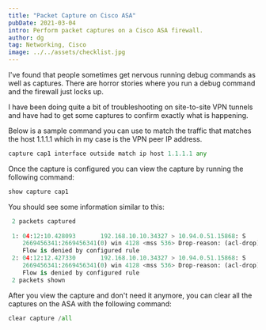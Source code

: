 ```yaml
---
title: "Packet Capture on Cisco ASA"
pubDate: 2021-03-04
intro: Perform packet captures on a Cisco ASA firewall.
author: dg
tag: Networking, Cisco
image: ../../assets/checklist.jpg
---
```

I've found that people sometimes get nervous running debug commands as well as captures. There are horror stories where you run a debug command and the firewall just locks up.

I have been doing quite a bit of troubleshooting on site-to-site VPN tunnels and have had to get some captures to confirm exactly what is happening.

Below is a sample command you can use to match the traffic that matches the host 1.1.1.1 which in my case is the VPN peer IP address.

```python
capture cap1 interface outside match ip host 1.1.1.1 any
```

Once the capture is configured you can view the capture by running the following command:

```python
show capture cap1
```

You should see some information similar to this:

```python
 2 packets captured
 
 1: 04:12:10.428093       192.168.10.10.34327 > 10.94.0.51.15868: S
    2669456341:2669456341(0) win 4128 <mss 536> Drop-reason: (acl-drop)
    Flow is denied by configured rule
 2: 04:12:12.427330       192.168.10.10.34327 > 10.94.0.51.15868: S
    2669456341:2669456341(0) win 4128 <mss 536> Drop-reason: (acl-drop)
    Flow is denied by configured rule
 2 packets shown
```

After you view the capture and don't need it anymore, you can clear all the captures on the ASA with the following command:

```python
clear capture /all
```